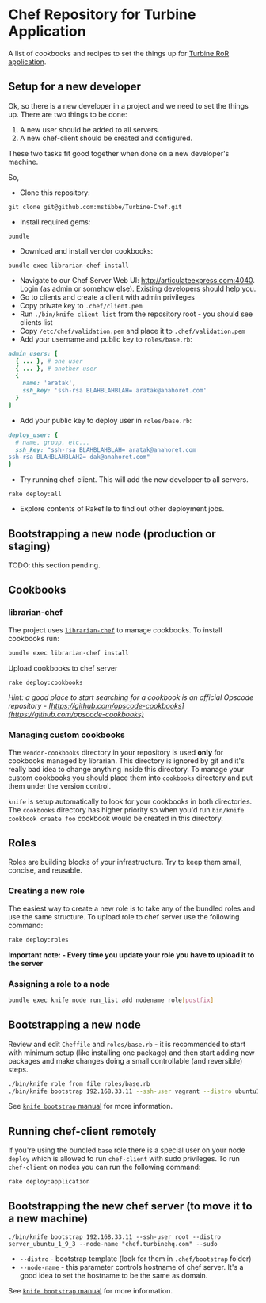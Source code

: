 # Chef Repository for Turbine Application

A list of cookbooks and recipes to set the things up for [Turbine RoR
application](https://github.com/mstibbe/Turbine-Application).

## Setup for a new developer

Ok, so there is a new developer in a project and we need to set the
things up. There are two things to be done:

1. A new user should be added to all servers.
2. A new chef-client should be created and configured.

These two tasks fit good together when done on a new developer's
machine.

So,

* Clone this repository:

```console
git clone git@github.com:mstibbe/Turbine-Chef.git
```

* Install required gems:

```console
bundle
```

* Download and install vendor cookbooks:

```console
bundle exec librarian-chef install
```

* Navigate to our Chef Server Web UI: http://articulateexpress.com:4040.
Login (as admin or somehow else). Existing developers should help you.
* Go to clients and create a client with admin privileges
* Copy private key to `.chef/client.pem`
* Run `./bin/knife client list` from the repository root - you should see clients list
* Copy `/etc/chef/validation.pem` and place it to `.chef/validation.pem`
* Add your username and public key to `roles/base.rb`:

```ruby
admin_users: [
  { ... }, # one user
  { ... }, # another user
  {
    name: 'aratak',
    ssh_key: 'ssh-rsa BLAHBLAHBLAH= aratak@anahoret.com'
  }
]
```

* Add your public key to deploy user in `roles/base.rb`:

```ruby
deploy_user: {
  # name, group, etc...
  ssh_key: "ssh-rsa BLAHBLAHBLAH= aratak@anahoret.com
ssh-rsa BLAHBLAHBLAH2= dak@anahoret.com"
}
```

* Try running chef-client. This will add the new developer to all
  servers.

```console
rake deploy:all
```

* Explore contents of Rakefile to find out other deployment jobs.

## Bootstrapping a new node (production or staging)

TODO: this section pending.

## Cookbooks

### librarian-chef

The project uses [`librarian-chef`](https://github.com/applicationsonline/librarian) to manage cookbooks. To install cookbooks run:

```bash
bundle exec librarian-chef install
```

Upload cookbooks to chef server

```bash
rake deploy:cookbooks
```

*Hint: a good place to start searching for a cookbook is an official Opscode repository - [https://github.com/opscode-cookbooks](https://github.com/opscode-cookbooks)*

### Managing custom cookbooks

The `vendor-cookbooks` directory in your repository is used **only** for cookbooks managed by librarian. This directory is ignored by git and it's really bad idea to change anything inside this directory. To manage your custom cookbooks you should place them into `cookbooks` directory and put them under the version control.

`knife` is setup automatically to look for your cookbooks in both directories. The `cookbooks` directory has higher priority so when you'd run `bin/knife cookbook create foo` cookbook would be created in this directory.

## Roles

Roles are building blocks of your infrastructure. Try to keep them small, concise, and reusable.

### Creating a new role

The easiest way to create a new role is to take any of the bundled roles and use the same structure. To upload role to chef server use the following command:

```bash
rake deploy:roles
```

**Important note: - Every time you update your role you have to upload it to the server**

### Assigning a role to a node

```bash
bundle exec knife node run_list add nodename role[postfix]
```

## Bootstrapping a new node

Review and edit `Cheffile` and `roles/base.rb` - it is recommended to start with minimum setup (like installing one package) and then start adding new packages and make changes doing a small controllable (and reversible) steps.

```bash
./bin/knife role from file roles/base.rb
./bin/knife bootstrap 192.168.33.11 --ssh-user vagrant --distro ubuntu12.04-gems -r 'role[base]' --node-name "application" --sudo

```

See [`knife bootstrap` manual](http://wiki.opscode.com/display/chef/Knife+Bootstrap) for more information.

## Running chef-client remotely

If you're using the bundled `base` role there is a special user on your node `deploy` which is allowed to run `chef-client` with sudo privileges. To run `chef-client` on nodes you can run the following command:

```bash
rake deploy:application
```

## Bootstrapping the new chef server (to move it to a new machine)

```console
./bin/knife bootstrap 192.168.33.11 --ssh-user root --distro server_ubuntu_1_9_3 --node-name "chef.turbinehq.com" --sudo
```

* `--distro` - bootstrap template (look for them in `.chef/bootstrap` folder)
* `--node-name` - this parameter controls hostname of chef server. It's a good idea to set the hostname to be the same as domain.

See [`knife bootstrap` manual](http://wiki.opscode.com/display/chef/Knife+Bootstrap) for more information.
